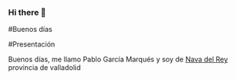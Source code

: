 ### Hi there 👋

<!--
**PabloGarciaMarques/PabloGarciaMarques** is a ✨ _special_ ✨ repository because its `README.md` (this file) appears on your GitHub profile.

Here are some ideas to get you started:

- 🔭 I’m currently working on ...
- 🌱 I’m currently learning ...
- 👯 I’m looking to collaborate on ...
- 🤔 I’m looking for help with ...
- 💬 Ask me about ...
- 📫 How to reach me: ...
- 😄 Pronouns: ...
- ⚡ Fun fact: ...
-->
  #Buenos días
  
  #Presentación
  
  Buenos días, me llamo Pablo García Marqués y soy de [Nava del Rey](https://github.com/PabloGarciaMarques/PabloGarciaMarques/blob/main/nava.png) provincia de valladolid
